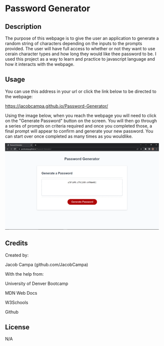 # Password Generator

## Description

The purpose of this webpage is to give the user an application to generate a random string of characters depending on the inputs to the prompts provided. The user will have full access to whether or not they want to use cerain character types and how long they would like thee password to be. I used this project as a way to learn and practice to javascript language and how it interacts with the webpage. 

## Usage

You can use this address in your url or click the link below to be directed to the webpage:

https://jacobcampa.github.io/Password-Generator/

Using the image below, when you reach the webpage you will need to click on the "Generate Password" button on the screen. You will then go through a series of prompts on criteria required and once you completed those, a final prompt will appear to confirm and generate your new password. You can start over once completed as many times as you wouldlike.

![screenshot of webpage](assets/images/Screenshot%20(3).png)

## Credits

Created by:

Jacob Campa (github.com/JacobCampa)

With the help from:

University of Denver Bootcamp

MDN Web Docs

W3Schools

Github

## License

N/A

